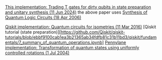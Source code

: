 [This implementation: Trading T gates for dirty qubits in state preparation and unitary synthesis (11 Jun 2024)](https://quantum-journal.org/papers/q-2024-06-17-1375/)
the above paper uses [Synthesis of Quantum Logic Circuits (18 Apr 2006)](https://arxiv.org/abs/quant-ph/0406176)

[Qiskit implementation: Quantum circuits for isometries (11 Mar 2016)](https://journals.aps.org/pra/abstract/10.1103/PhysRevA.93.032318)
[Qiskit tutorial (state preparation)][https://github.com/Qiskit/qiskit-tutorials/blob/ebbf9100cab1ea3b21365ab34fdfb81c31b11bd3/qiskit/fundamentals/7_summary_of_quantum_operations.ipynb]
[Pennylane implementation: Transformation of quantum states using uniformly controlled rotations (1 Jul 2004)](https://arxiv.org/abs/quant-ph/0407010)